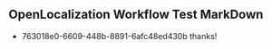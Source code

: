 ## OpenLocalization Workflow Test MarkDown
* 763018e0-6609-448b-8891-6afc48ed430b thanks!

<!--HONumber=Aug16_HO1-->


